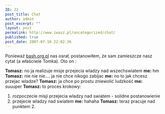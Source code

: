 ```yaml
---
ID: 22
post_title: Chat
author: admin
post_excerpt: ""
layout: post
permalink: http://www.iwasz.pl/uncategorized/chat/
published: true
post_date: 2007-07-10 22:02:36
---
```

Ponieważ <a href="http://bash.org.pl/">bash.org.pl</a> nas osrał, postanowiłem, że sam zamieszcze nasz cytat (a właściwie Tomka). Oto on :

<strong>Tomasz:</strong> no ja realizuje misje przejecia wladzy nad wszechswiatem
<strong>me:</strong> hm
<strong>Tomasz:</strong> nie nie nie.... ja nie chce nikogo zabijac
<strong>me:</strong> no to jak chcesz przejac wladze?
<strong>Tomasz:</strong> ja chce po prostu zniewolić ludzkość
<strong>me:</strong> suuuper
<strong>Tomasz:</strong> to proces krokowy:
1. rozpoczecie misji przejecia wladzy nad swiatem - solidne postanowienie
3. przejecie wladzy nad swiatem
<strong>me:</strong> hahaha
<strong>Tomasz:</strong> teraz pracuje nad punktem 2.